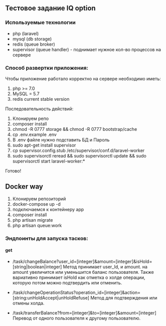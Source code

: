## Тестовое задание IQ option

### Используемые технологии

* php (laravel)
* mysql (db storage)
* redis (queue broker)
* supervisor (queue handler)  - поднимает нужное кол-во процессов на сервере

### Способ развертки приложения:

Чтобы приложение работало корректно на сервере необходимо иметь:
1. php >= 7.0
2. MySQL = 5.7
2. redis current stable version

Последовательность действий:
1. Клонируем репо
2. composer install
3. chmod -R 0777 storage && chmod -R 0777 bootstrap/cache
4. cp .env.example .env
5. В .env файле нужно подставить БД и Пароль
6. sudo apt-get install supervisor
7. cp supervisor.config.stub /etc/supervisor/conf.d/laravel-worker
8. sudo supervisorctl reread && sudo supervisorctl update && sudo supervisorctl start laravel-worker:*

Готово! 

## Docker way

1. Клонируем репозиторий
2. docker-compose up -d
3. подключаемся к контейнеру app
4. composer install
5. php artisan migrate
6. php artisan queue:work

### Эндпоинты для запуска тасков:
#### get

* /task/changeBalance?user_id=[integer]&amount=[integer]&isHold=[string|boolean|integer]
Метод принимает user_Id, и amount. на amount увеличится или уменьшится баланс пользователя.
Также вариативно принимает isHold как отметка о холде операции, которую потом можно подтвердить или отменить.

* /task/changeOperationStatus?operation_id=[integer]&action=[string:unHoldAccept|unHoldRefuse]
Метод для подтверждения или отмены холда.

* /task/transferBalance?from=[integer]&to=[integer]&amount=[integer]
Перевод от одного пользователя к другому пользователю.